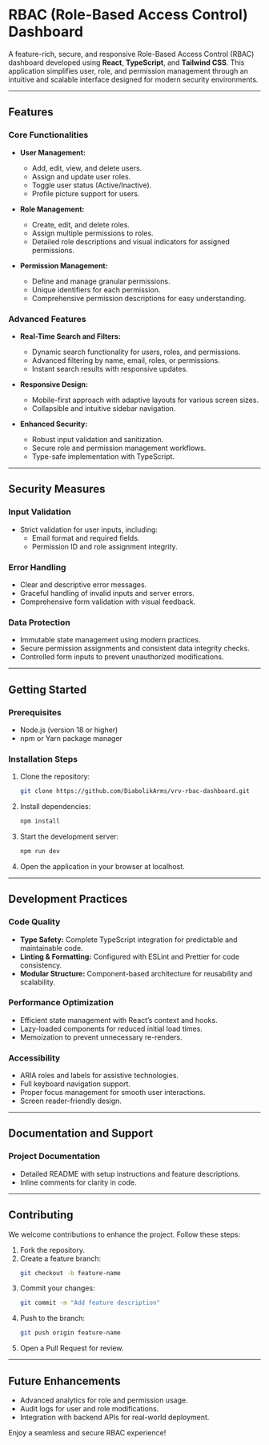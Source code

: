 # RBAC (Role-Based Access Control) Dashboard

A feature-rich, secure, and responsive Role-Based Access Control (RBAC) dashboard developed using **React**, **TypeScript**, and **Tailwind CSS**. This application simplifies user, role, and permission management through an intuitive and scalable interface designed for modern security environments.

---

## **Features**

### **Core Functionalities**
- **User Management:**
  - Add, edit, view, and delete users.
  - Assign and update user roles.
  - Toggle user status (Active/Inactive).
  - Profile picture support for users.

- **Role Management:**
  - Create, edit, and delete roles.
  - Assign multiple permissions to roles.
  - Detailed role descriptions and visual indicators for assigned permissions.

- **Permission Management:**
  - Define and manage granular permissions.
  - Unique identifiers for each permission.
  - Comprehensive permission descriptions for easy understanding.

### **Advanced Features**
- **Real-Time Search and Filters:**
  - Dynamic search functionality for users, roles, and permissions.
  - Advanced filtering by name, email, roles, or permissions.
  - Instant search results with responsive updates.

- **Responsive Design:**
  - Mobile-first approach with adaptive layouts for various screen sizes.
  - Collapsible and intuitive sidebar navigation.

- **Enhanced Security:**
  - Robust input validation and sanitization.
  - Secure role and permission management workflows.
  - Type-safe implementation with TypeScript.

---

## **Security Measures**

### **Input Validation**
- Strict validation for user inputs, including:
  - Email format and required fields.
  - Permission ID and role assignment integrity.

### **Error Handling**
- Clear and descriptive error messages.
- Graceful handling of invalid inputs and server errors.
- Comprehensive form validation with visual feedback.

### **Data Protection**
- Immutable state management using modern practices.
- Secure permission assignments and consistent data integrity checks.
- Controlled form inputs to prevent unauthorized modifications.

---

## **Getting Started**

### **Prerequisites**
- Node.js (version 18 or higher)
- npm or Yarn package manager

### **Installation Steps**
1. Clone the repository:
   ```bash
   git clone https://github.com/DiabolikArms/vrv-rbac-dashboard.git
   ```
2. Install dependencies:
   ```bash
   npm install
   ```
3. Start the development server:
   ```bash
   npm run dev
   ```
4. Open the application in your browser at localhost.

---

## **Development Practices**

### **Code Quality**
- **Type Safety:** Complete TypeScript integration for predictable and maintainable code.
- **Linting & Formatting:** Configured with ESLint and Prettier for code consistency.
- **Modular Structure:** Component-based architecture for reusability and scalability.

### **Performance Optimization**
- Efficient state management with React’s context and hooks.
- Lazy-loaded components for reduced initial load times.
- Memoization to prevent unnecessary re-renders.

### **Accessibility**
- ARIA roles and labels for assistive technologies.
- Full keyboard navigation support.
- Proper focus management for smooth user interactions.
- Screen reader-friendly design.

---

## **Documentation and Support**

### **Project Documentation**
- Detailed README with setup instructions and feature descriptions.
- Inline comments for clarity in code.

---

## **Contributing**
We welcome contributions to enhance the project. Follow these steps:
1. Fork the repository.
2. Create a feature branch:
   ```bash
   git checkout -b feature-name
   ```
3. Commit your changes:
   ```bash
   git commit -m "Add feature description"
   ```
4. Push to the branch:
   ```bash
   git push origin feature-name
   ```
5. Open a Pull Request for review.

---

## **Future Enhancements**
- Advanced analytics for role and permission usage.
- Audit logs for user and role modifications.
- Integration with backend APIs for real-world deployment. 

Enjoy a seamless and secure RBAC experience!